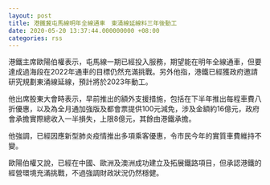 ```yaml
---
layout: post
title: 港鐵冀屯馬線明年全線通車　東涌線延線料三年後動工
date: 2020-05-20 13:37:44.000000000 +08:00
categories: rss
---
```


港鐵主席歐陽伯權表示，屯馬線一期已經投入服務，期望能在明年全線通車，但要達成過海段在2022年通車的目標仍然充滿挑戰。另外他指，港鐵已經獲政府邀請研究規劃東涌線延線，預計將於2023年動工。

他出席股東大會時表示，早前推出的額外支援措施，包括在下半年推出每程車費八折優惠，以及為全月通加強版及都會票提供100元減免，涉及金額約16億元，政府會承擔實際總收入一半損失，上限8億元，其餘由港鐵承擔。

他強調，已經因應新型肺炎疫情推出多項乘客優惠，令市民今年的實質車費維持不變。

歐陽伯權又說，已經在中國、歐洲及澳洲成功建立及拓展鐵路項目，但承認港鐵的經營環境充滿挑戰，不過強調財政狀況仍然穩健。
